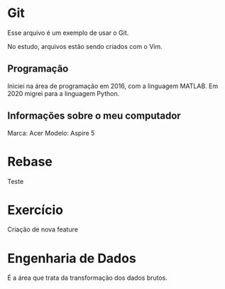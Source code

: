 # Git

Esse arquivo é um exemplo de usar o Git.

No estudo, arquivos estão sendo criados com o Vim.

## Programação

Iniciei na área de programação em 2016, com a linguagem MATLAB.
Em 2020 migrei para a linguagem Python.

## Informações sobre o meu computador

Marca: Acer
Modelo: Aspire 5

# Rebase

Teste

# Exercício

Criação de nova feature

# Engenharia de Dados

É a área que trata da transformação dos dados brutos.
